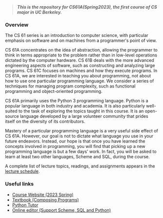 > ***This is the repository for CS61A(Spring2023), the first course of CS major in UC Berkeley.***

### Overview

The CS 61 series is an introduction to computer science, with particular emphasis on software and on machines from a programmer's point of view.

CS 61A concentrates on the idea of abstraction, allowing the programmer to think in terms appropriate to the problem rather than in low-level operations dictated by the computer hardware.
CS 61B deals with the more advanced engineering aspects of software, such as constructing and analyzing large programs.
CS 61C focuses on machines and how they execute programs.
In CS 61A, we are interested in teaching you about programming, not about how to use one particular programming language. We consider a series of techniques for managing program complexity, such as functional programming and object-oriented programming.

CS 61A primarily uses the Python 3 programming language. Python is a popular language in both industry and academia. It is also particularly well-suited to the task of exploring the topics taught in this course. It is an open-source language developed by a large volunteer community that prides itself on the diversity of its contributors.

Mastery of a particular programming language is a very useful side effect of CS 61A. However, our goal is not to dictate what language you use in your future endeavors. Instead, our hope is that once you have learned the concepts involved in programming, you will find that picking up a new programming language is but a few days' work. In fact, you will be asked to learn at least two other languages, Scheme and SQL, during the course.

A complete list of lecture topics, readings, and assignments appears in the [lecture schedule](https://cs61a.org/).

### Useful links

- [Course Website (2023 Spring)](https://cs61a.org/)
- [Textbook (Composing Programs)](http://composingprograms.com/pages/11-getting-started.html)
- [Python Tutor](https://pythontutor.com/visualize.html#mode=edit)
- [Online editor (Support Scheme, SQL and Python)](https://code.cs61a.org)
